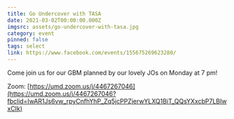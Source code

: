 ```yaml
---
title: Go Undercover with TASA
date: 2021-03-02T00:00:00.000Z
imgsrc: assets/go-undercover-with-tasa.jpg
category: event
pinned: false
tags: select
link: https://www.facebook.com/events/155675269623280/
---
```

Come join us for our GBM planned by our lovely JOs on Monday at 7 pm!

Zoom: [https://umd.zoom.us/j/4467267046](https://umd.zoom.us/j/4467267046?fbclid=IwAR1Js6vw_rpyCnfhYhP_Zq5jcPPZjerwYLXQ1BiT_QQsYXxcbP7LBIwxCIk)